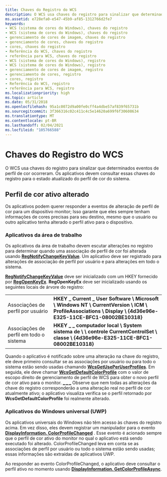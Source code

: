 ```yaml
---
title: Chaves do Registro do WCS
description: O WCS usa chaves do registro para sinalizar que determinados eventos de perfil de cor ocorreram. Os aplicativos devem consultar essas chaves do registro para o estado atualizado do perfil de cor do sistema.
ms.assetid: e728efa0-e547-45b9-af85-1312766d2fe7
keywords:
- WCS (sistema de cores do Windows), chaves do registro
- WCS (sistema de cores do Windows), chaves do registro
- gerenciamento de cores de imagem, chaves do registro
- gerenciamento de cores, chaves do registro
- cores, chaves do registro
- Referência do WCS, chaves do registro
- referência para WCS, chaves do registro
- WCS (sistema de cores do Windows), registro
- WCS (sistema de cores do Windows), registro
- gerenciamento de cores de imagem, registro
- gerenciamento de cores, registro
- cores, registro
- Referência do WCS, registro
- referência para WCS, registro
ms.localizationpriority: high
ms.topic: article
ms.date: 05/31/2018
ms.openlocfilehash: 95a1c0072d9a00fe0cff4a4dbe57af839f65731b
ms.sourcegitcommit: 3f366316c02c411c4c5e14620a699f6f30608634
ms.translationtype: MT
ms.contentlocale: pt-BR
ms.lasthandoff: 02/04/2021
ms.locfileid: "105766588"
---
```

# <a name="wcs-registry-keys"></a>Chaves do Registro do WCS

O WCS usa chaves do registro para sinalizar que determinados eventos de perfil de cor ocorreram. Os aplicativos devem consultar essas chaves do registro para o estado atualizado do perfil de cor do sistema.

## <a name="active-color-profile-changed"></a>Perfil de cor ativo alterado

Os aplicativos podem querer responder a eventos de alteração de perfil de cor para um dispositivo monitor; Isso garante que eles sempre tenham informações de cores precisas para seu destino, mesmo que o usuário ou outro aplicativo tenha alterado o perfil ativo para o dispositivo.

### <a name="desktop-applications"></a>Aplicativos da área de trabalho

Os aplicativos da área de trabalho devem escutar alterações no registro para determinar quando uma associação de perfil de cor foi alterada usando [**RegNotifyChangeKeyValue**](/windows/win32/api/winreg/nf-winreg-regnotifychangekeyvalue). Um aplicativo deve ser registrado para alterações de associação de perfil por usuário e para alterações em todo o sistema.

[**RegNotifyChangeKeyValue**](/windows/win32/api/winreg/nf-winreg-regnotifychangekeyvalue) deve ser inicializado com um HKEY fornecido por [**RegOpenKeyEx**](/windows/win32/api/winreg/nf-winreg-regopenkeyexa). **RegOpenKeyEx** deve ser inicializado usando os seguintes locais de árvore do registro:



|                                  |                                                                                                                                                    |
|----------------------------------|----------------------------------------------------------------------------------------------------------------------------------------------------|
| Associações de perfil por usuário    | **HKEY \_ Current \_ User Software \\ Microsoft \\ Windows NT \\ CurrentVersion \\ ICM \\ ProfileAssociations \\ Display \\ {4d36e96e-E325-11CE-BFC1-08002BE10318}** |
| Associações de perfil em todo o sistema | **HKEY \_ \_ computador local \\ System sistema de \\ \\ controle CurrentControlSet \\ classe \\ {4d36e96e-E325-11CE-BFC1-08002BE10318}**                                        |



 

Quando o aplicativo é notificado sobre uma alteração na chave do registro, ele deve primeiro consultar se as associações por usuário ou para todo o sistema estão sendo usadas chamando [**WcsGetUsePerUserProfiles**](/windows/win32/api/icm/nf-icm-wcsgetdefaultrenderingintent). Em seguida, ele deve chamar [**WcsGetDefaultColorProfile**](/windows/win32/api/icm/nf-icm-wcsgetdefaultcolorprofile) com o valor de escopo direito de gerenciamento de perfil de WCS para obter o novo perfil de cor ativo para o monitor. [**\_ \_ \_**](/windows/win32/api/icm/ne-icm-wcs_profile_management_scope) Observe que nem todas as alterações da chave do registro corresponderão a uma alteração real no perfil de cor atualmente ativo; o aplicativo visualiza verifica se o perfil retornado por **WcsGetDefaultColorProfile** foi realmente alterado.

### <a name="universal-windows-uwp-apps"></a>Aplicativos do Windows universal (UWP)

Os aplicativos universais do Windows não têm acesso às chaves do registro acima. Em vez disso, eles devem registrar um manipulador para o evento [**DisplayInformation. ColorProfileChanged**](/uwp/api/Windows.Graphics.Display.DisplayInformation) . Esse evento é acionado sempre que o perfil de cor ativo do monitor no qual o aplicativo está sendo executado foi alterado. ColorProfileChanged leva em conta se as associações de perfil por usuário ou todo o sistema estão sendo usadas; essas informações são extraídas de aplicativos UWP.

Ao responder ao evento ColorProfileChanged, o aplicativo deve consultar o perfil ativo no momento usando [**DisplayInformation. GetColorProfileAsync**](/uwp/api/Windows.Graphics.Display.DisplayInformation).

 

 